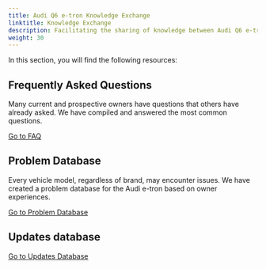 ```yaml
---
title: Audi Q6 e-tron Knowledge Exchange
linktitle: Knowledge Exchange
description: Facilitating the sharing of knowledge between Audi Q6 e-tron owners and enthusiasts is a key objective of electrichasgoneaudi.net.
weight: 30
---
```


In this section, you will find the following resources:

## Frequently Asked Questions

Many current and prospective owners have questions that others have already asked. We have compiled and answered the most common questions.

[Go to FAQ](faq)

## Problem Database

Every vehicle model, regardless of brand, may encounter issues. We have created a problem database for the Audi e-tron based on owner experiences.

[Go to Problem Database](problemsdatabase)

## Updates database

[Go to Updates Database](updates)
